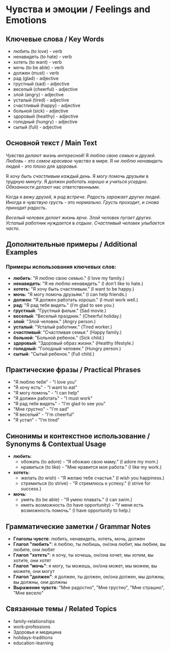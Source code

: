 # Чувства и эмоции / Feelings and Emotions

## Ключевые слова / Key Words
- любить (to love) - verb
- ненавидеть (to hate) - verb
- хотеть (to want) - verb
- мочь (to be able) - verb
- должен (must) - verb
- рад (glad) - adjective
- грустный (sad) - adjective
- веселый (cheerful) - adjective
- злой (angry) - adjective
- усталый (tired) - adjective
- счастливый (happy) - adjective
- больной (sick) - adjective
- здоровый (healthy) - adjective
- голодный (hungry) - adjective
- сытый (full) - adjective

## Основной текст / Main Text

*Чувства* *делают* *жизнь* *интересной*! Я *люблю* *свою* *семью* и *друзей*. *Любовь* - это *самое* *красивое* *чувство* в мире. Я *не* *люблю* *ненавидеть* *людей* - это *плохо* для *здоровья*.

Я *хочу* *быть* *счастливым* *каждый* *день*. Я *могу* *помочь* *друзьям* в *трудную* *минуту*. Я *должен* *работать* *хорошо* и *учиться* *усердно*. *Обязанности* *делают* нас *ответственными*.

Когда я *вижу* *друзей*, я *рад* *встрече*. *Радость* *заражает* *других* *людей*. Иногда я *чувствую* *грусть* - это *нормально*. *Грусть* *проходит*, и *снова* *приходит* *радость*.

*Веселый* *человек* *делает* *жизнь* *ярче*. *Злой* *человек* *пугает* *других*. *Усталый* *работник* *нуждается* в *отдыхе*. *Счастливый* *человек* *улыбается* *часто*.

## Дополнительные примеры / Additional Examples

### Примеры использования ключевых слов:
- **любить**: "Я люблю свою семью." (I love my family.)
- **ненавидеть**: "Я не люблю ненавидеть." (I don't like to hate.)
- **хотеть**: "Я хочу быть счастливым." (I want to be happy.)
- **мочь**: "Я могу помочь друзьям." (I can help friends.)
- **должен**: "Я должен работать хорошо." (I must work well.)
- **рад**: "Я рад тебя видеть." (I'm glad to see you.)
- **грустный**: "Грустный фильм." (Sad movie.)
- **веселый**: "Веселый праздник." (Cheerful holiday.)
- **злой**: "Злой человек." (Angry person.)
- **усталый**: "Усталый работник." (Tired worker.)
- **счастливый**: "Счастливая семья." (Happy family.)
- **больной**: "Больной ребенок." (Sick child.)
- **здоровый**: "Здоровый образ жизни." (Healthy lifestyle.)
- **голодный**: "Голодный человек." (Hungry person.)
- **сытый**: "Сытый ребенок." (Full child.)

## Практические фразы / Practical Phrases

- "Я люблю тебя" - "I love you"
- "Я хочу есть" - "I want to eat"
- "Я могу помочь" - "I can help"
- "Я должен работать" - "I must work"
- "Я рад тебя видеть" - "I'm glad to see you"
- "Мне грустно" - "I'm sad"
- "Я веселый" - "I'm cheerful"
- "Я устал" - "I'm tired"

## Синонимы и контекстное использование / Synonyms & Contextual Usage

- **любить**: 
  - обожать (to adore) - "Я обожаю свою маму." (I adore my mom.)
  - нравиться (to like) - "Мне нравится моя работа." (I like my work.)
- **хотеть**: 
  - желать (to wish) - "Я желаю тебе счастья." (I wish you happiness.)
  - стремиться (to strive) - "Я стремлюсь к успеху." (I strive for success.)
- **мочь**: 
  - уметь (to be able) - "Я умею плавать." (I can swim.)
  - иметь возможность (to have opportunity) - "У меня есть возможность помочь." (I have opportunity to help.)

## Грамматические заметки / Grammar Notes

- **Глаголы чувств**: любить, ненавидеть, хотеть, мочь, должен
- **Глагол "любить"**: я люблю, ты любишь, он/она любит, мы любим, вы любите, они любят
- **Глагол "хотеть"**: я хочу, ты хочешь, он/она хочет, мы хотим, вы хотите, они хотят
- **Глагол "мочь"**: я могу, ты можешь, он/она может, мы можем, вы можете, они могут
- **Глагол "должен"**: я должен, ты должен, он/она должен, мы должны, вы должны, они должны
- **Выражение чувств**: "Мне радостно", "Мне грустно", "Мне страшно", "Мне весело"

## Связанные темы / Related Topics

- family-relationships
- work-professions
- Здоровье и медицина
- holidays-traditions
- education-learning

